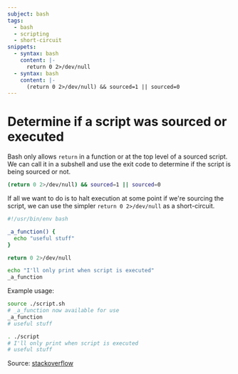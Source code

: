 ```yaml
---
subject: bash
tags:
  - bash
  - scripting
  - short-circuit
snippets:
  - syntax: bash
    content: |-
      return 0 2>/dev/null
  - syntax: bash
    content: |-
      (return 0 2>/dev/null) && sourced=1 || sourced=0
---
```


# Determine if a script was sourced or executed

Bash only allows `return` in a function or at the top level of a sourced
script. We can call it in a subshell and use the exit code to determine if the
script is being sourced or not.

```bash
(return 0 2>/dev/null) && sourced=1 || sourced=0
```

If all we want to do is to halt execution at some point if we're sourcing the
script, we can use the simpler `return 0 2>/dev/null` as a short-circuit.

```bash
#!/usr/bin/env bash

_a_function() {
  echo "useful stuff"
}

return 0 2>/dev/null

echo "I'll only print when script is executed"
_a_function
```

Example usage:

```bash
source ./script.sh
# _a_function now available for use
_a_function
# useful stuff

. ./script
# I'll only print when script is executed
# useful stuff
```

Source: [stackoverflow][1]

[1]: https://stackoverflow.com/a/28776166
